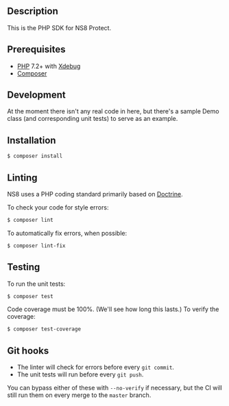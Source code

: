 ## Description

This is the PHP SDK for NS8 Protect.

## Prerequisites

* [PHP](https://www.php.net/) 7.2+ with [Xdebug](https://xdebug.org/)
* [Composer](https://getcomposer.org/)

## Development

At the moment there isn't any real code in here, but there's a sample Demo class (and corresponding unit tests) to serve as an example.

## Installation

```bash
$ composer install
```

## Linting

NS8 uses a PHP coding standard primarily based on [Doctrine](https://github.com/doctrine/coding-standard).

To check your code for style errors:
```bash
$ composer lint
```

To automatically fix errors, when possible:
```bash
$ composer lint-fix
```

## Testing

To run the unit tests:
```bash
$ composer test
```

Code coverage must be 100%. (We'll see how long this lasts.) To verify the coverage:
```bash
$ composer test-coverage
```

## Git hooks

* The linter will check for errors before every `git commit`.
* The unit tests will run before every `git push`.

You can bypass either of these with `--no-verify` if necessary, but the CI will still run them on every merge to the `master` branch.
